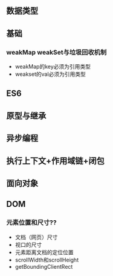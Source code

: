 ## 数据类型
## 基础
### weakMap weakSet与垃圾回收机制
- weakMap的key必须为引用类型
- weakset的val必须为引用类型
## ES6
## 原型与继承
## 异步编程
## 执行上下文+作用域链+闭包
## 面向对象
## DOM
### 元素位置和尺寸??
- 文档（网页）尺寸
- 视口的尺寸
- 元素距离文档的定位位置
- scrollWidth和scrollHeight
- getBoundingClientRect